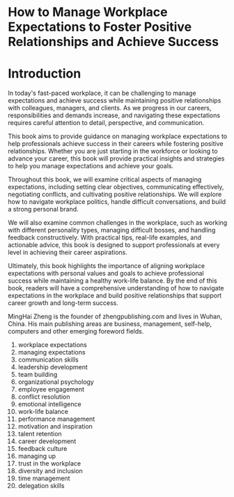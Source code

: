 # How to Manage Workplace Expectations to Foster Positive Relationships and Achieve Success

# Introduction

In today's fast-paced workplace, it can be challenging to manage expectations and achieve success while maintaining positive relationships with colleagues, managers, and clients. As we progress in our careers, responsibilities and demands increase, and navigating these expectations requires careful attention to detail, perspective, and communication.

This book aims to provide guidance on managing workplace expectations to help professionals achieve success in their careers while fostering positive relationships. Whether you are just starting in the workforce or looking to advance your career, this book will provide practical insights and strategies to help you manage expectations and achieve your goals.

Throughout this book, we will examine critical aspects of managing expectations, including setting clear objectives, communicating effectively, negotiating conflicts, and cultivating positive relationships. We will explore how to navigate workplace politics, handle difficult conversations, and build a strong personal brand.

We will also examine common challenges in the workplace, such as working with different personality types, managing difficult bosses, and handling feedback constructively. With practical tips, real-life examples, and actionable advice, this book is designed to support professionals at every level in achieving their career aspirations.

Ultimately, this book highlights the importance of aligning workplace expectations with personal values and goals to achieve professional success while maintaining a healthy work-life balance. By the end of this book, readers will have a comprehensive understanding of how to navigate expectations in the workplace and build positive relationships that support career growth and long-term success.

MingHai Zheng is the founder of zhengpublishing.com and lives in Wuhan, China. His main publishing areas are business, management, self-help, computers and other emerging foreword fields.



1. workplace expectations
2. managing expectations
3. communication skills
4. leadership development
5. team building
6. organizational psychology
7. employee engagement
8. conflict resolution
9. emotional intelligence
10. work-life balance
11. performance management
12. motivation and inspiration
13. talent retention
14. career development
15. feedback culture
16. managing up
17. trust in the workplace
18. diversity and inclusion
19. time management
20. delegation skills
